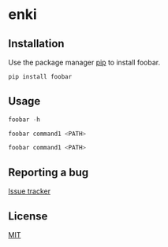# enki

## Installation

Use the package manager [pip](https://pip.pypa.io/en/stable/) to install foobar.

```bash
pip install foobar
```

## Usage

```python
foobar -h
```

```python
foobar command1 <PATH>
```

```python
foobar command1 <PATH>
```

## Reporting a bug
[Issue tracker](https://github.com/Levi-Leah/enki/issues)


## License
[MIT](https://choosealicense.com/licenses/mit/)
